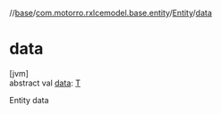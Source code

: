 //[base](../../../index.md)/[com.motorro.rxlcemodel.base.entity](../index.md)/[Entity](index.md)/[data](data.md)

# data

[jvm]\
abstract val [data](data.md): [T](index.md)

Entity data
